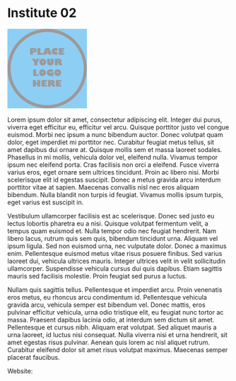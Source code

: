 # Institute 02

![](../../static/img/logo_ex.png)

Lorem ipsum dolor sit amet, consectetur adipiscing elit. Integer dui purus, viverra eget efficitur eu, efficitur vel arcu. Quisque porttitor justo vel congue euismod. Morbi nec ipsum a nunc bibendum auctor. Donec volutpat quam dolor, eget imperdiet mi porttitor nec. Curabitur feugiat metus tellus, sit amet dapibus dui ornare at. Quisque mollis sem et massa laoreet sodales. Phasellus in mi mollis, vehicula dolor vel, eleifend nulla. Vivamus tempor ipsum nec eleifend porta. Cras facilisis non orci a eleifend. Fusce viverra varius eros, eget ornare sem ultrices tincidunt. Proin ac libero nisi. Morbi scelerisque elit id egestas suscipit. Donec a metus gravida arcu interdum porttitor vitae at sapien. Maecenas convallis nisl nec eros aliquam bibendum. Nulla blandit non turpis id feugiat. Vivamus mollis ipsum turpis, eget varius est suscipit in.

Vestibulum ullamcorper facilisis est ac scelerisque. Donec sed justo eu lectus lobortis pharetra eu a nisi. Quisque volutpat fermentum velit, a tempus quam euismod et. Nulla tempor odio nec feugiat hendrerit. Nam libero lacus, rutrum quis sem quis, bibendum tincidunt urna. Aliquam vel ipsum ligula. Sed non euismod urna, nec vulputate dolor. Donec a maximus enim. Pellentesque euismod metus vitae risus posuere finibus. Sed varius laoreet dui, vehicula ultrices mauris. Integer ultrices velit in velit sollicitudin ullamcorper. Suspendisse vehicula cursus dui quis dapibus. Etiam sagittis mauris sed facilisis molestie. Proin feugiat sed purus a luctus.

Nullam quis sagittis tellus. Pellentesque et imperdiet arcu. Proin venenatis eros metus, eu rhoncus arcu condimentum id. Pellentesque vehicula gravida arcu, vehicula semper est bibendum vel. Donec mattis, eros pulvinar efficitur vehicula, urna odio tristique elit, eu feugiat nunc tortor ac massa. Praesent dapibus lacinia odio, at interdum sem dictum sit amet. Pellentesque et cursus nibh. Aliquam erat volutpat. Sed aliquet mauris a urna laoreet, id luctus nisi consequat. Nulla viverra nisi et urna hendrerit, sit amet egestas risus pulvinar. Aenean quis lorem ac nisl aliquet rutrum. Curabitur eleifend dolor sit amet risus volutpat maximus. Maecenas semper placerat faucibus.

Website: